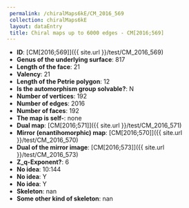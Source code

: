 ```yaml
--- 
 permalink: /chiralMaps6kE/CM_2016_569 
 collection: chiralMaps6kE
 layout: dataEntry
 title: Chiral maps up to 6000 edges - CM[2016;569]
---
```


- **ID**: [CM[2016;569]]({{ site.url }}/test/CM_2016_569)
- **Genus of the underlying surface**: 817
- **Length of the face**: 21
- **Valency**: 21
- **Length of the Petrie polygon**: 12
- **Is the automorphism group solvable?**: N
- **Number of vertices**: 192
- **Number of edges**: 2016
- **Number of faces**: 192
- **The map is self-**: none
- **Dual map**: [CM[2016;571]]({{ site.url }}/test/CM_2016_571)
- **Mirror (enantihomorphic) map**: [CM[2016;570]]({{ site.url }}/test/CM_2016_570)
- **Dual of the mirror image**: [CM[2016;573]]({{ site.url }}/test/CM_2016_573)
- **Z_q-Exponent?**: 6
- **No idea**:  10:144
- **No idea**: Y
- **No idea**: Y
- **Skeleton**: nan
- **Some other kind of skeleton**: nan

